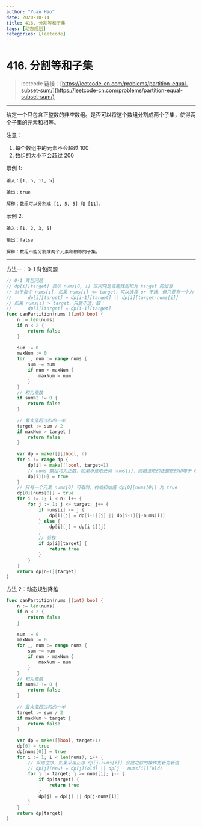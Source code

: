 ```yaml
---
author: "Yuan Hao"
date: 2020-10-14
title: 416. 分割等和子集
tags: [动态规划]
categories: [leetcode]
---
```


# 416. 分割等和子集

> leetcode 链接：[https://leetcode-cn.com/problems/partition-equal-subset-sum/](https://leetcode-cn.com/problems/partition-equal-subset-sum/)

---
给定一个只包含正整数的非空数组。是否可以将这个数组分割成两个子集，使得两个子集的元素和相等。

注意：

1. 每个数组中的元素不会超过 100
2. 数组的大小不会超过 200

示例 1:

```
输入：[1, 5, 11, 5]

输出：true

解释：数组可以分割成 [1, 5, 5] 和 [11].
```

示例 2:

```
输入：[1, 2, 3, 5]

输出：false

解释：数组不能分割成两个元素和相等的子集。
```
---

方法一：0-1 背包问题

```go
// 0-1 背包问题
// dp[i][target] 表示 nums[0, i] 区间内是否能找到和为 target 的组合
// 对于每个 nums[i]，如果 nums[i] <= target，可以选择 or 不选，但只要有一个为 true，dp[i][target]=true
//      dp[i][target] = dp[i-1][target] || dp[i][target-nums[i]]
// 如果 nums[i] > target，只能不选，故：
//      dp[i][target] = dp[i-1][target]
func canPartition(nums []int) bool {
	n := len(nums)
	if n < 2 {
		return false
	}
	
	sum := 0
	maxNum := 0
	for _, num := range nums {
		sum += num
		if num > maxNum {
			maxNum = num
		}
	}
	// 和为奇数
	if sum%2 != 0 {
		return false
	}
	
	// 最大值超过和的一半
	target := sum / 2
	if maxNum > target {
		return false
	}
	
	var dp = make([][]bool, n)
	for i := range dp {
		dp[i] = make([]bool, target+1)
		// nums 数组均为正数，如果不选取任何 nums[i]，则被选取的正整数的和等于 0
		dp[i][0] = true
	}
	// 只有一个元素 nums[0] 可取时，构成初始值 dp[0][nums[0]] 为 true
	dp[0][nums[0]] = true
	for i := 1; i < n; i++ {
		for j := 1; j <= target; j++ {
			if nums[i] <= j {
				dp[i][j] = dp[i-1][j] || dp[i-1][j-nums[i]]
			} else {
				dp[i][j] = dp[i-1][j]
			}
			// 剪枝
			if dp[i][target] {
				return true
			}
		}
	}
	return dp[n-1][target]
}
```

方法 2：动态规划降维

```go
func canPartition(nums []int) bool {
	n := len(nums)
	if n < 2 {
		return false
	}
	
	sum := 0
	maxNum := 0
	for _, num := range nums {
		sum += num
		if num > maxNum {
			maxNum = num
		}
	}
	// 和为奇数
	if sum%2 != 0 {
		return false
	}
	
	// 最大值超过和的一半
	target := sum / 2
	if maxNum > target {
		return false
	}
	
	var dp = make([]bool, target+1)
	dp[0] = true
	dp[nums[0]] = true
	for i := 1; i < len(nums); i++ {
		// 采用逆序，如果采用正序 dp[j-nums[i]] 会被之前的操作更新为新值
		// dp[j](new) = dp[j](old) || dp[j - nums[i]](old)
		for j := target; j >= nums[i]; j-- {
			if dp[target] {
				return true
			}
			dp[j] = dp[j] || dp[j-nums[i]]
		}
	}
	return dp[target]
}
```